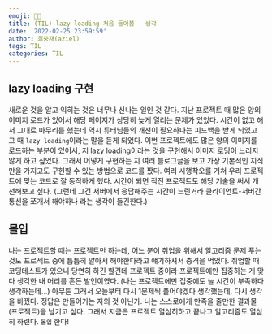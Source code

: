 ```yaml
---
emoji: 🧎🏻
title: (TIL) lazy loading 처음 들어봄 - 생각
date: '2022-02-25 23:59:59'
author: 최중재(aziel)
tags: TIL
categories: TIL
---
```


## lazy loading 구현

새로운 것을 알고 익히는 것은 너무나 신나는 일인 것 같다. 지난 프로젝트 때 많은 양의 이미지 로드가 있어서 해당 페이지가 상당히 늦게 열리는 문제가 있었다. 시간이 없고 해서 그대로 마무리를 했는데 역시 튜터님들의 개선이 필요하다는 피드백을 받게 되었고 그 때 `lazy loading`이라는 말을 듣게 되었다. 이번 프로젝트에도 많은 양의 이미지를 로드하는 부분이 있어서, 저 lazy loading이라는 것을 구현해서 이미지 로딩이 느리지 않게 하고 싶었다. 그래서 어떻게 구현하는 지 여러 블로그글을 보고 가장 기본적인 지식만을 가지고도 구현할 수 있는 방법으로 코드를 짰다. 여러 시행착오를 거쳐 우리 프로젝트에 맞는 코드로 잘 동작하게 했다. 시간이 되면 직전 프로젝트도 해당 기술을 써서 개선해보고 싶다. (그런데 그건 서버에서 응답해주는 시간이 느린거라 클라이언트-서버간 통신을 쪼개서 해야하나 라는 생각이 들긴한다.)

## 몰입

나는 프로젝트할 때는 프로젝트만 하는데, 어느 분이 취업을 위해서 알고리즘 문제 푸는것도 프로젝트 중에 틈틈히 알아서 해야한다라고 얘기하셔서 충격을 먹었다. 취업할 때 코딩테스트가 있으니 당연히 하긴 할건데 프로젝트 중이라 프로젝트에만 집중하는 게 맞다 생각한 내 머리를 흔든 발언이였다. (나는 프로젝트에만 집중에도 늘 시간이 부족하다 생각하는데...) 아무튼 그래서 오늘부터 다시 1문제씩 풀어야겠다 생각했는데, 다시 생각을 바꿨다. 정답은 만들어가는 자의 것 아닌가. 나는 스스로에게 만족을 줄만한 결과물(프로젝트)을 남기고 싶다. 그래서 지금은 프로젝트 열심히하고 끝나고 알고리즘도 열심히 하련다. `몰입` 한다!

```toc

```
